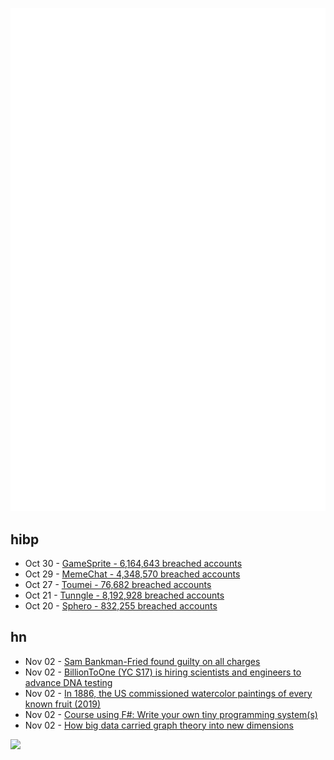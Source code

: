![Metrics](https://raw.githubusercontent.com/phixion/phixion/master/metrics.svg)

## hibp

<!--
for https://github.com/phixion/phixion/blob/main/.github/workflows/feeds.yml
-->
<!--START_SECTION:haveibeenpwnd-->
- Oct 30 - [GameSprite - 6,164,643 breached accounts](https://haveibeenpwned.com/PwnedWebsites#GameSprite)
- Oct 29 - [MemeChat - 4,348,570 breached accounts](https://haveibeenpwned.com/PwnedWebsites#MemeChat)
- Oct 27 - [Toumei - 76,682 breached accounts](https://haveibeenpwned.com/PwnedWebsites#Toumei)
- Oct 21 - [Tunngle - 8,192,928 breached accounts](https://haveibeenpwned.com/PwnedWebsites#Tunngle)
- Oct 20 - [Sphero - 832,255 breached accounts](https://haveibeenpwned.com/PwnedWebsites#Sphero)
<!--END_SECTION:haveibeenpwnd-->

## hn

<!--
for https://github.com/phixion/phixion/blob/main/.github/workflows/feeds.yml
-->
<!--START_SECTION:hn-->
- Nov 02 - [Sam Bankman-Fried found guilty on all charges](https://www.nytimes.com/live/2023/11/02/business/sam-bankman-fried-trial)
- Nov 02 - [BillionToOne (YC S17) is hiring scientists and engineers to advance DNA testing](https://boards.greenhouse.io/billiontoone)
- Nov 02 - [In 1886, the US commissioned watercolor paintings of every known fruit (2019)](https://www.openculture.com/2019/06/the-us-government-commissioned-7500-watercolor-paintings.html)
- Nov 02 - [Course using F#: Write your own tiny programming system(s)](https://d3s.mff.cuni.cz/teaching/nprg077/)
- Nov 02 - [How big data carried graph theory into new dimensions](https://www.quantamagazine.org/how-big-data-carried-graph-theory-into-new-dimensions-20210819/)
<!--END_SECTION:hn-->

<!--
for https://yhype.me
-->
![](https://hit.yhype.me/github/profile?user_id=13013670)
